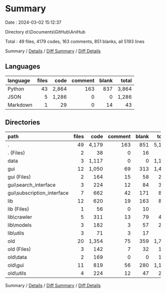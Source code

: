 # Summary

Date : 2024-03-02 15:12:37

Directory d:\\Documents\\GitHub\\AniHub

Total : 49 files,  4179 codes, 163 comments, 851 blanks, all 5193 lines

Summary / [Details](details.md) / [Diff Summary](diff.md) / [Diff Details](diff-details.md)

## Languages
| language | files | code | comment | blank | total |
| :--- | ---: | ---: | ---: | ---: | ---: |
| Python | 43 | 2,864 | 163 | 837 | 3,864 |
| JSON | 5 | 1,286 | 0 | 0 | 1,286 |
| Markdown | 1 | 29 | 0 | 14 | 43 |

## Directories
| path | files | code | comment | blank | total |
| :--- | ---: | ---: | ---: | ---: | ---: |
| . | 49 | 4,179 | 163 | 851 | 5,193 |
| . (Files) | 2 | 38 | 0 | 16 | 54 |
| data | 3 | 1,117 | 0 | 0 | 1,117 |
| gui | 12 | 1,050 | 69 | 313 | 1,432 |
| gui (Files) | 2 | 164 | 15 | 58 | 237 |
| gui\\search_interface | 3 | 224 | 12 | 84 | 320 |
| gui\\subscription_interface | 7 | 662 | 42 | 171 | 875 |
| lib | 12 | 620 | 19 | 163 | 802 |
| lib (Files) | 1 | 56 | 0 | 10 | 66 |
| lib\\crawler | 5 | 311 | 13 | 79 | 403 |
| lib\\models | 3 | 182 | 3 | 57 | 242 |
| lib\\utils | 3 | 71 | 3 | 17 | 91 |
| old | 20 | 1,354 | 75 | 359 | 1,788 |
| old (Files) | 3 | 142 | 7 | 32 | 181 |
| old\\data | 2 | 169 | 0 | 0 | 169 |
| old\\gui | 11 | 819 | 56 | 280 | 1,155 |
| old\\utils | 4 | 224 | 12 | 47 | 283 |

Summary / [Details](details.md) / [Diff Summary](diff.md) / [Diff Details](diff-details.md)